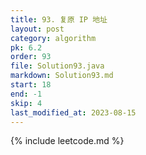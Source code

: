 ```yaml
---
title: 93. 复原 IP 地址
layout: post
category: algorithm
pk: 6.2
order: 93
file: Solution93.java
markdown: Solution93.md
start: 18
end: -1
skip: 4
last_modified_at: 2023-08-15
---
```


{% include leetcode.md %}